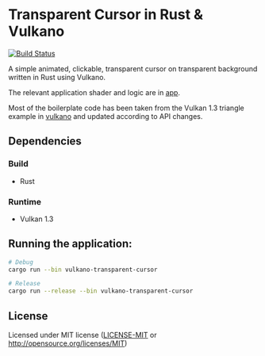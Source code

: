 # Transparent Cursor in Rust & Vulkano
[![Build Status](https://github.com/gyatskov/vulkano-transparent-cursor/actions/workflows/rust.yml/badge.svg)](https://github.com/gyatskov/vulkano-transparent-cursor/actions/workflows/rust.yml)

A simple animated, clickable, transparent cursor on transparent background written in Rust using Vulkano.

The relevant application shader and logic are in [app](./app).

Most of the boilerplate code has been taken from the Vulkan 1.3 triangle example in [vulkano](https://github.com/vulkano-rs/vulkano) and updated according to API changes.

## Dependencies

### Build
* Rust

### Runtime
* Vulkan 1.3


## Running the application:

```sh
# Debug
cargo run --bin vulkano-transparent-cursor

# Release
cargo run --release --bin vulkano-transparent-cursor
```

## License

Licensed under MIT license ([LICENSE-MIT](LICENSE-MIT) or http://opensource.org/licenses/MIT)
